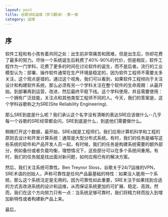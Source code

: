 ```yaml
---
layout: post
title: 谷歌SRE运维（学习翻译）-第一章
category: 运维
---
```

## 序

软件工程和有小孩有着共同之处：出生前非常痛苦和困难，但是出生后，你却花费了最多的努力。尽快一个系统诞生后耗费了40%-90%的代价，但是相反，软件工程作为一门学科，花费了更多的时间在讨论软件的诞生，而不是后者。流行的工业模型认为：部署、操作软件通常在生产环境是稳定的，因为软件工程师不需要太多关注，这个观点是错的。通过这个视角，我们可以看到，如果软件工程倾向于关注设计和构建软件系统，那么必须有另一个学科关注在整个软件的生命周期：从最开始，到部署再到运营，改进，然后最终平稳下线。这个学科使用，并且需要使用：一个拥有广泛技能，关注点和其他类型工程师不同的人。今天，我们的答案是，这个学科谷歌称之为SRE(Site Reliability Engineering).

那么SRE到底是什么呢？我们承认这个名字没有清晰的表达SRE应该做什么--几乎每一个谷歌的SRE经常都会问，SRE到底是什么，到底他们需要做什么。

稍微打开这个数据，最开始，SREs就是工程师们。我们应用计算机科学和工程的原则去设计和开发计算系统：通常是大型分布式系统。有时，我们的任务是编写这些系统的软件和产品开发人员一起，有时候，我们的任务是构建系统需要的额外部分，例如备份或者负载均衡，理想情况下，这些部分可以在多个系统间重用。有时，我们的任务就是找出面对新问题，如何应用已有的解决方案。

然后，我们关注系统可靠性。Ben Treynor Sloss，谷歌关于24/7运维的VPN，SRE术语的创始人，声称可靠性是任何产品最基础的特性：如果没人能用一个系统，那么这个系统注定是无用的。因为可靠性如此重要，SRE关注于如果找到合适的方式去改进系统的设计和运维，从而保证系统更加的可扩展、稳定、高效。然而，我们在这个方向努力只有一点：当系统足够可靠时，我们将精力转而投入到增加新特性或者构建新产品上来。

最后，
